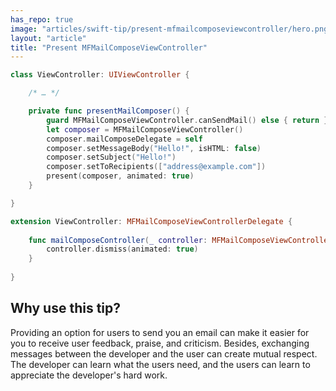 ```yaml
---
has_repo: true
image: "articles/swift-tip/present-mfmailcomposeviewcontroller/hero.png"
layout: "article"
title: "Present MFMailComposeViewController"
---
```


```swift
class ViewController: UIViewController {

	/* … */

	private func presentMailComposer() {
		guard MFMailComposeViewController.canSendMail() else { return }
		let composer = MFMailComposeViewController()
		composer.mailComposeDelegate = self
		composer.setMessageBody("Hello!", isHTML: false)
		composer.setSubject("Hello!")
		composer.setToRecipients(["address@example.com"])
		present(composer, animated: true)
	}

}

extension ViewController: MFMailComposeViewControllerDelegate {
	
	func mailComposeController(_ controller: MFMailComposeViewController, didFinishWith result: MFMailComposeResult, error: Error?) {
		controller.dismiss(animated: true)
	}
	
}
```

## Why use this tip?

Providing an option for users to send you an email can make it easier for you to receive user feedback, praise, and criticism. Besides, exchanging messages between the developer and the user can create mutual respect. The developer can learn what the users need, and the users can learn to appreciate the developer's hard work.
